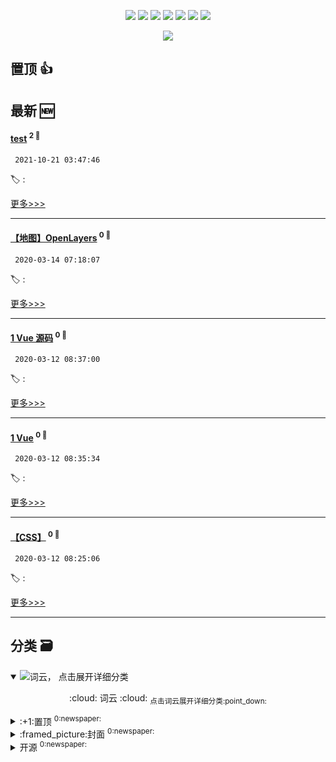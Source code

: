 

<p align='center'>
    <img src="https://badgen.net/badge/labels/3"/>
    <img src="https://badgen.net/github/issues/CHENJIAMIAN/Blog"/>
    <img src="https://badgen.net/badge/last-commit/2021-10-21 06:05:33"/>
    <img src="https://badgen.net/github/forks/CHENJIAMIAN/Blog"/>
    <img src="https://badgen.net/github/stars/CHENJIAMIAN/Blog"/>
    <img src="https://badgen.net/github/watchers/CHENJIAMIAN/Blog"/>
    <img src="https://badgen.net/github/release/CHENJIAMIAN/Blog"/>
</p>

<p align='center'>
    <a href="https://github.com/CHENJIAMIAN/visitor-count-badge">
        <img src="https://visitor-badge.glitch.me/badge?page_id=CHENJIAMIAN.Blog"/>
    </a>
</p>


## 置顶 :thumbsup: 
## 最新 :new: 

#### [test](https://github.com/CHENJIAMIAN/Blog/issues/9) <sup>2 :speech_balloon:</sup> 

	 2021-10-21 03:47:46

:label: : 



[更多>>>](https://github.com/CHENJIAMIAN/Blog/issues/9)

---


#### [【地图】OpenLayers](https://github.com/CHENJIAMIAN/Blog/issues/8) <sup>0 :speech_balloon:</sup> 

	 2020-03-14 07:18:07

:label: : 



[更多>>>](https://github.com/CHENJIAMIAN/Blog/issues/8)

---


#### [1 Vue 源码](https://github.com/CHENJIAMIAN/Blog/issues/7) <sup>0 :speech_balloon:</sup> 

	 2020-03-12 08:37:00

:label: : 



[更多>>>](https://github.com/CHENJIAMIAN/Blog/issues/7)

---


#### [1 Vue](https://github.com/CHENJIAMIAN/Blog/issues/6) <sup>0 :speech_balloon:</sup> 

	 2020-03-12 08:35:34

:label: : 



[更多>>>](https://github.com/CHENJIAMIAN/Blog/issues/6)

---


#### [【CSS】](https://github.com/CHENJIAMIAN/Blog/issues/5) <sup>0 :speech_balloon:</sup> 

	 2020-03-12 08:25:06

:label: : 



[更多>>>](https://github.com/CHENJIAMIAN/Blog/issues/5)

---


## 分类  :card_file_box: 

<details open="open">
    <summary>
        <img src="" title="词云, 点击展开详细分类" alt="词云， 点击展开详细分类">
        <p align="center">:cloud: 词云 :cloud: <sub>点击词云展开详细分类:point_down: </sub></p>
    </summary>


<details>
<summary>:+1:置顶	<sup>0:newspaper:</sup></summary>



</details>

<details>
<summary>:framed_picture:封面	<sup>0:newspaper:</sup></summary>



</details>

<details>
<summary>开源	<sup>0:newspaper:</sup></summary>



</details>


</details>    
